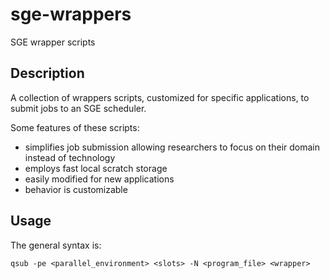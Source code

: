 # sge-wrappers
SGE wrapper scripts

## Description
A collection of wrappers scripts, customized for specific applications, to submit jobs to an SGE scheduler.

Some features of these scripts:

  - simplifies job submission allowing researchers to focus on their domain instead of technology
  - employs fast local scratch storage
  - easily modified for new applications
  - behavior is customizable
  
## Usage
The general syntax is:

```
qsub -pe <parallel_environment> <slots> -N <program_file> <wrapper>
```


